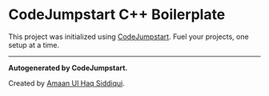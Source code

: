 # CodeJumpstart C++ Boilerplate

This project was initialized using [CodeJumpstart](https://marketplace.visualstudio.com/items?itemName=amaan-ul-haq-siddiqui.codejumpstart). Fuel your projects, one setup at a time.



---
**Autogenerated by CodeJumpstart.**

Created by [Amaan Ul Haq Siddiqui](https://www.linkedin.com/in/amaanulhaqsiddiqui/).
